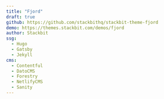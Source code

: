 ```yaml
---
title: "Fjord"
draft: true
github: https://github.com/stackbithq/stackbit-theme-fjord
demo: https://themes.stackbit.com/demos/fjord
author: Stackbit
ssg:
  - Hugo
  - Gatsby
  - Jekyll
cms:
  - Contentful
  - DatoCMS
  - Forestry
  - NetlifyCMS
  - Sanity
---
```

